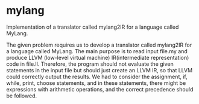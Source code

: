 # mylang
Implementation of a translator called mylang2IR for a language called MyLang.

The given problem requires us to develop a translator called
mylang2IR for a language called MyLang. The main purpose is to
read input file.my and produce LLVM (low-level virtual machine)
IR(intermediate representation) code in file.ll. Therefore, the
program should not evaluate the given statements in the input
file but should just create an LLVM IR, so that LLVM could
correctly output the results. We had to consider the assignment,
if, while, print, choose statements, and in these statements,
there might be expressions with arithmetic operations, and the
correct precedence should be followed.
